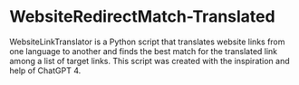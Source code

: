 # WebsiteRedirectMatch-Translated
WebsiteLinkTranslator is a Python script that translates website links from one language to another and finds the best match for the translated link among a list of target links. This script was created with the inspiration and help of ChatGPT 4.
